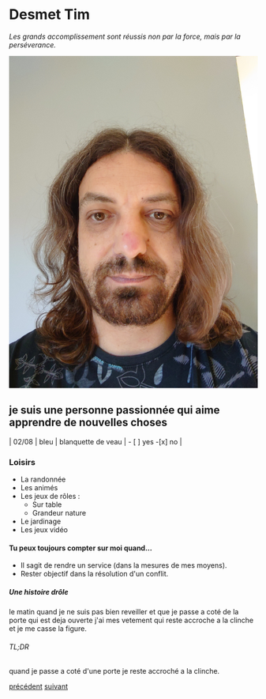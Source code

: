 # Desmet Tim

_Les grands accomplissement sont réussis non par la force, mais par la perséverance._

![photo de moi](profil.jpeg)

## je suis une personne passionnée qui aime apprendre de nouvelles choses

| 02/08 | bleu | blanquette de veau | - [ ] yes -[x] no |

### Loisirs

- La randonnée
- Les animés
- Les jeux de rôles :
  - Sur table
  - Grandeur nature
- Le jardinage
- Les jeux vidéo

#### Tu peux toujours compter sur moi quand...

- Il sagit de rendre un service (dans la mesures de mes moyens).
- Rester objectif dans la résolution d'un conflit.

##### Une histoire drôle

le matin quand je ne suis pas bien reveiller et que je passe a coté de la porte qui est deja ouverte j'ai mes vetement qui reste accroche a la clinche et je me casse la figure.

###### TL;DR

quand je passe a coté d'une porte je reste accroché a la clinche.

[précédent]() [suivant]()

